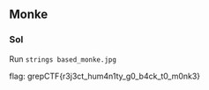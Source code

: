 ## Monke

### Sol
Run ```strings based_monke.jpg```

flag: grepCTF{r3j3ct_hum4n1ty_g0_b4ck_t0_m0nk3}